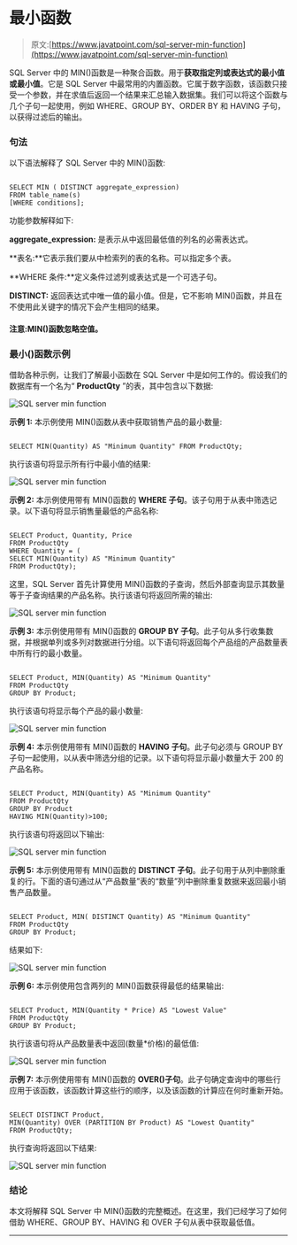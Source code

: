 # 最小函数

> 原文:[https://www.javatpoint.com/sql-server-min-function](https://www.javatpoint.com/sql-server-min-function)

SQL Server 中的 MIN()函数是一种聚合函数。用于**获取指定列或表达式的最小值或最小值**。它是 SQL Server 中最常用的内置函数。它属于数字函数，该函数只接受一个参数，并在求值后返回一个结果来汇总输入数据集。我们可以将这个函数与几个子句一起使用，例如 WHERE、GROUP BY、ORDER BY 和 HAVING 子句，以获得过滤后的输出。

### 句法

以下语法解释了 SQL Server 中的 MIN()函数:

```

SELECT MIN ( DISTINCT aggregate_expression)  
FROM table_name(s)  
[WHERE conditions];

```

功能参数解释如下:

**aggregate_expression:** 是表示从中返回最低值的列名的必需表达式。

**表名:**它表示我们要从中检索列的表的名称。可以指定多个表。

**WHERE 条件:**定义条件过滤列或表达式是一个可选子句。

**DISTINCT:** 返回表达式中唯一值的最小值。但是，它不影响 MIN()函数，并且在不使用此关键字的情况下会产生相同的结果。

#### 注意:MIN()函数忽略空值。

### 最小()函数示例

借助各种示例，让我们了解最小函数在 SQL Server 中是如何工作的。假设我们的数据库有一个名为“ **ProductQty** ”的表，其中包含以下数据:

![SQL server min function](../Images/41789d7928576e2e97d06c3295cb66a1.png)

**示例 1:** 本示例使用 MIN()函数从表中获取销售产品的最小数量:

```

SELECT MIN(Quantity) AS "Minimum Quantity" FROM ProductQty;

```

执行该语句将显示所有行中最小值的结果:

![SQL server min function](../Images/38b34609643b8d4821a6bf9b19175ed4.png)

**示例 2:** 本示例使用带有 MIN()函数的 **WHERE 子句**。该子句用于从表中筛选记录。以下语句将显示销售量最低的产品名称:

```

SELECT Product, Quantity, Price
FROM ProductQty
WHERE Quantity = (
SELECT MIN(Quantity) AS "Minimum Quantity" 
FROM ProductQty);

```

这里，SQL Server 首先计算使用 MIN()函数的子查询，然后外部查询显示其数量等于子查询结果的产品名称。执行该语句将返回所需的输出:

![SQL server min function](../Images/2942651f7bed56b4be3e349ad353804b.png)

**示例 3:** 本示例使用带有 MIN()函数的 **GROUP BY 子句**。此子句从多行收集数据，并根据单列或多列对数据进行分组。以下语句将返回每个产品组的产品数量表中所有行的最小数量。

```

SELECT Product, MIN(Quantity) AS "Minimum Quantity" 
FROM ProductQty
GROUP BY Product;

```

执行该语句将显示每个产品的最小数量:

![SQL server min function](../Images/d146ef77ac00345300b0f10c1fe2ee4c.png)

**示例 4:** 本示例使用带有 MIN()函数的 **HAVING 子句**。此子句必须与 GROUP BY 子句一起使用，以从表中筛选分组的记录。以下语句将显示最小数量大于 200 的产品名称。

```

SELECT Product, MIN(Quantity) AS "Minimum Quantity" 
FROM ProductQty
GROUP BY Product
HAVING MIN(Quantity)>100;

```

执行该语句将返回以下输出:

![SQL server min function](../Images/f674bba9f76dee0b3166c1cc3ec2a503.png)

**示例 5:** 本示例使用带有 MIN()函数的 **DISTINCT 子句**。此子句用于从列中删除重复的行。下面的语句通过从“产品数量”表的“数量”列中删除重复数据来返回最小销售产品数量。

```

SELECT Product, MIN( DISTINCT Quantity) AS "Minimum Quantity" 
FROM ProductQty
GROUP BY Product;

```

结果如下:

![SQL server min function](../Images/09c60d653644c5e7d56b6d3c59459efd.png)

**示例 6:** 本示例使用包含两列的 MIN()函数获得最低的结果输出:

```

SELECT Product, MIN(Quantity * Price) AS "Lowest Value" 
FROM ProductQty
GROUP BY Product;

```

执行该语句将从产品数量表中返回(数量*价格)的最低值:

![SQL server min function](../Images/85cf1774b4a33fd8ebad93584dd6f9c4.png)

**示例 7:** 本示例使用带有 MIN()函数的 **OVER()子句**。此子句确定查询中的哪些行应用于该函数，该函数计算这些行的顺序，以及该函数的计算应在何时重新开始。

```

SELECT DISTINCT Product, 
MIN(Quantity) OVER (PARTITION BY Product) AS "Lowest Quantity"  
FROM ProductQty;

```

执行查询将返回以下结果:

![SQL server min function](../Images/4565a36c16d732aabf61722eebdc5109.png)

### 结论

本文将解释 SQL Server 中 MIN()函数的完整概述。在这里，我们已经学习了如何借助 WHERE、GROUP BY、HAVING 和 OVER 子句从表中获取最低值。

* * *